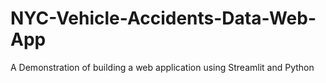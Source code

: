 # NYC-Vehicle-Accidents-Data-Web-App
A Demonstration of building a web application using Streamlit and Python
